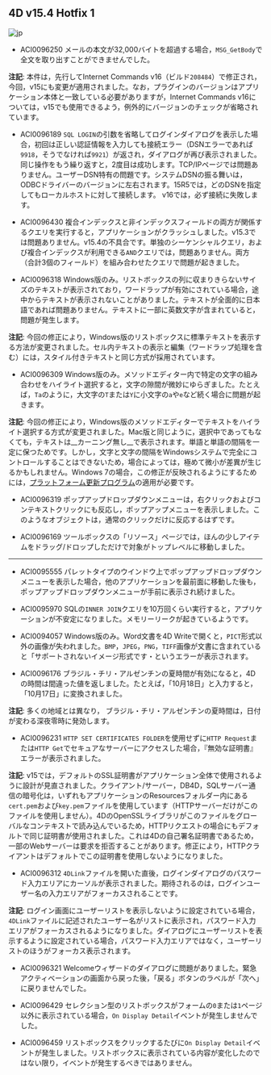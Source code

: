 4D v15.4 Hotfix 1
---

![jp](https://cloud.githubusercontent.com/assets/10509075/16182979/016305e0-36e7-11e6-816b-2335cc6f0abb.png)

* ACI0096250 メールの本文が32,000バイトを超過する場合，``MSG_GetBody``で全文を取り出すことができませんでした。

**注記**: 本件は，先行してInternet Commands v16（ビルド``208484``）で修正され，今回，v15にも変更が適用されました。なお，プラグインのバージョンはアプリケーション本体と一致している必要がありますが，Internet Commands v16については，v15でも使用できるよう，例外的にバージョンのチェックが省略されています。

* ACI0096189 ``SQL LOGIN``の引数を省略してログインダイアログを表示した場合，初回は正しい認証情報を入力しても接続エラー（DSNエラーであれば``9918``，そうでなければ``9921``）が返され，ダイアログが再び表示されました。同じ操作をもう繰り返すと，2度目は成功します。TCP/IPページでは問題ありません。ユーザーDSN特有の問題です。システムDSNの振る舞いは，ODBCドライバーのバージョンに左右されます。15R5では，どのDSNを指定してもローカルホストに対して接続します。 v16では，必ず接続に失敗します。

* ACI0096430 複合インデックスと非インデックスフィールドの両方が関係するクエリを実行すると，アプリケーションがクラッシュしました。v15.3では問題ありません。v15.4の不具合です。単独のシーケンシャルクエリ，および複合インデックスが利用できる``AND``クエリでは，問題ありません。両方（合計3個のフィールド）を組み合わせたクエリで問題が起きました。

* ACI0096318 Windows版のみ。リストボックスの列に収まりきらないサイズのテキストが表示されており，ワードラップが有効にされている場合，途中からテキストが表示されないことがありました。テキストが全面的に日本語であれば問題ありません。テキストに一部に英数文字が含まれていると，問題が発生します。

**注記**: 今回の修正により，Windows版のリストボックスに標準テキストを表示する方法が変更されました。セル内テキストの表示と編集（ワードラップ処理を含む）には，スタイル付きテキストと同じ方式が採用されています。

* ACI0096309 Windows版のみ。メソッドエディター内で特定の文字の組み合わせをハイライト選択すると，文字の隙間が微妙にゆらぎました。たとえば，``Ta``のように，大文字の``T``または``Y``に小文字の``a``や``e``など続く場合に問題が起きます。

**注記**: 今回の修正により，Windows版のメソッドエディターでテキストをハイライト選択する方式が変更されました。Mac版と同じように，選択中であってもなくても，テキストは__カーニング無し__で表示されます。単語と単語の間隔を一定に保つためです。しかし，文字と文字の間隔をWindowsシステムで完全にコントロールすることはできないため，場合によっては，極めて微小が差異が生じるかもしれません。Windows 7の場合，この修正が反映されるようにするためには，[プラットフォーム更新プログラム](https://www.microsoft.com/ja-jp/download/details.aspx?id=36805)の適用が必要です。

* ACI0096319 ポップアップドロップダウンメニューは，右クリックおよびコンテキストクリックにも反応し，ポップアップメニューを表示しました。このようなオブジェクトは，通常のクリックだけに反応するはずです。

* ACI0096169 ツールボックスの「リソース」ページでは，ほんの少しアイテムをドラッグ/ドロップしただけで対象がトップレベルに移動しました。

---

* ACI0095555 パレットタイプのウインドウ上でポップアップドロップダウンメニューを表示した場合，他のアプリケーションを最前面に移動した後も，ポップアップドロップダウンメニューが手前に表示され続けました。

* ACI0095970 SQLの``INNER JOIN``クエリを10万回くらい実行すると，アプリケーションが不安定になりました。メモリーリークが起きているようです。

* ACI0094057 Windows版のみ。Word文書を4D Writeで開くと，``PICT``形式以外の画像が失われました。``BMP``，``JPEG``，``PNG``，``TIFF``画像が文書に含まれていると「サポートされないイメージ形式です・というエラーが表示されます。

* ACI0096176 ブラジル・チリ・アルゼンチンの夏時間が有効になると，4Dの時間は間違った値を返しました。たとえば，「10月18日」と入力すると，「10月17日」に変換されました。

**注記**: 多くの地域とは異なり， ブラジル・チリ・アルゼンチンの夏時間は，日付が変わる深夜零時に発効します。

* ACI0096231 ``HTTP SET CERTIFICATES FOLDER``を使用せずに``HTTP Request``または``HTTP Get``でセキュアなサーバーにアクセスした場合，『無効な証明書』エラーが表示されました。

**注記**: v15では，デフォルトのSSL証明書がアプリケーション全体で使用されるように設計が見直されました。クライアント/サーバー，DB4D，SQLサーバー通信の暗号化は，いずれもアプリケーションのResourcesフォルダー内にある``cert.pem``および``key.pem``ファイルを使用しています（HTTPサーバーだけがこのファイルを使用しません）。4DのOpenSSLライブラリがこのファイルをグローバルなコンテキストで読み込んでいるため，HTTPリクエストの場合にもデフォルトで同じ証明書が使用されました。これは4Dの自己署名証明書であるため，一部のWebサーバーは要求を拒否することがあります。修正により，HTTPクライアントはデフォルトでこの証明書を使用しないようになりました。

* ACI0096312 ``4DLink``ファイルを開いた直後，ログインダイアログのパスワード入力エリアにカーソルが表示されました。期待されるのは，ログインユーザー名の入力エリアがフォーカスされることです。

**注記**: ログイン画面にユーザーリストを表示しないように設定されている場合，``4DLink``ファイルに記述されたユーザー名がリストに表示され，パスワード入力エリアがフォーカスされるようになりました。ダイアログにユーザーリストを表示するように設定されている場合，パスワード入力エリアではなく，ユーザーリストのほうがフォーカス表示されます。

* ACI0096321 Welcomeウィザードのダイアログに問題がありました。緊急アクティベーションの画面から戻った後，「戻る」ボタンのラベルが「次へ」に戻りませんでした。

* ACI0096429 セレクション型のリストボックスがフォームの``0``または``1``ページ以外に表示されている場合，``On Display Detail``イベントが発生しませんでした。

* ACI0096459 リストボックスをクリックするたびに``On Display Detail``イベントが発生しました。リストボックスに表示されている内容が変化したのではない限り，イベントが発生するべきではありません。
